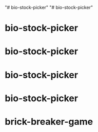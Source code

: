 "# bio-stock-picker" 
"# bio-stock-picker" 
# bio-stock-picker
# bio-stock-picker
# bio-stock-picker
# bio-stock-picker
# brick-breaker-game
